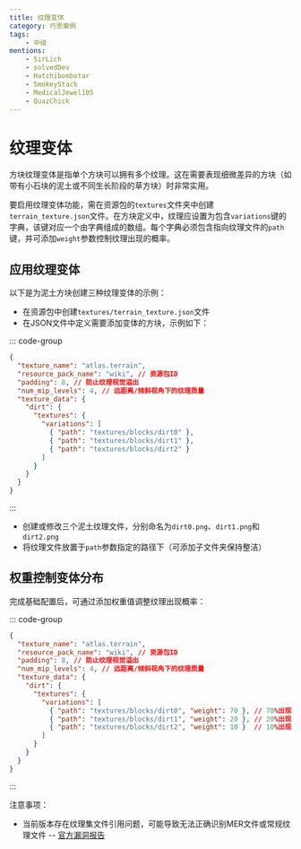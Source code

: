 ```yaml
---
title: 纹理变体
category: 巧思案例
tags:
    - 中级
mentions:
    - SirLich
    - solvedDev
    - Hatchibombotar
    - SmokeyStack
    - MedicalJewel105
    - QuazChick
---
```


# 纹理变体

<!--@include: @/wiki/bedrock-wiki-mirror.md-->

方块纹理变体是指单个方块可以拥有多个纹理。这在需要表现细微差异的方块（如带有小石块的泥土或不同生长阶段的草方块）时非常实用。

要启用纹理变体功能，需在资源包的`textures`文件夹中创建`terrain_texture.json`文件。在方块定义中，纹理应设置为包含`variations`键的字典，该键对应一个由字典组成的数组。每个字典必须包含指向纹理文件的`path`键，并可添加`weight`参数控制纹理出现的概率。

## 应用纹理变体

以下是为泥土方块创建三种纹理变体的示例：

- 在资源包中创建`textures/terrain_texture.json`文件
- 在JSON文件中定义需要添加变体的方块，示例如下：

::: code-group
```json [RP/textures/terrain_texture.json]
{
  "texture_name": "atlas.terrain",
  "resource_pack_name": "wiki", // 资源包ID
  "padding": 8, // 防止纹理视觉溢出
  "num_mip_levels": 4, // 远距离/倾斜视角下的纹理质量
  "texture_data": {
    "dirt": {
      "textures": {
        "variations": [
          { "path": "textures/blocks/dirt0" },
          { "path": "textures/blocks/dirt1" },
          { "path": "textures/blocks/dirt2" }
        ]
      }
    }
  }
}
```
:::

- 创建或修改三个泥土纹理文件，分别命名为`dirt0.png`、`dirt1.png`和`dirt2.png`
- 将纹理文件放置于`path`参数指定的路径下（可添加子文件夹保持整洁）

## 权重控制变体分布

完成基础配置后，可通过添加权重值调整纹理出现概率：

::: code-group
```json [RP/textures/terrain_texture.json]
{
  "texture_name": "atlas.terrain",
  "resource_pack_name": "wiki", // 资源包ID
  "padding": 8, // 防止纹理视觉溢出
  "num_mip_levels": 4, // 远距离/倾斜视角下的纹理质量
  "texture_data": {
    "dirt": {
      "textures": {
        "variations": [
          { "path": "textures/blocks/dirt0", "weight": 70 }, // 70%出现概率
          { "path": "textures/blocks/dirt1", "weight": 20 }, // 20%出现概率
          { "path": "textures/blocks/dirt2", "weight": 10 }  // 10%出现概率
        ]
      }
    }
  }
}
```
:::

注意事项：

- 当前版本存在纹理集文件引用问题，可能导致无法正确识别MER文件或常规纹理文件
    -- [官方漏洞报告](https://bugs.mojang.com/browse/MCPE-126617)